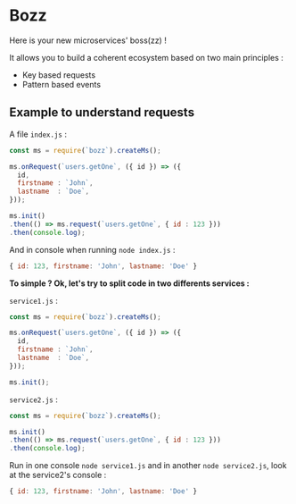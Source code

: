 # Bozz

Here is your new microservices' boss(zz) !

It allows you to build a coherent ecosystem based on two main principles :

  + Key based requests
  + Pattern based events

## Example to understand requests

A file `index.js` :
```javascript
const ms = require(`bozz`).createMs();

ms.onRequest(`users.getOne`, ({ id }) => ({
  id,
  firstname : `John`,
  lastname  : `Doe`,
}));

ms.init()
.then(() => ms.request(`users.getOne`, { id : 123 }))
.then(console.log);
```

And in console when running `node index.js` :
```javascript
{ id: 123, firstname: 'John', lastname: 'Doe' }
```

**To simple ? Ok, let's try to split code in two differents services :**

`service1.js` :
```javascript
const ms = require(`bozz`).createMs();

ms.onRequest(`users.getOne`, ({ id }) => ({
  id,
  firstname : `John`,
  lastname  : `Doe`,
}));

ms.init();
```

`service2.js` :
```javascript
const ms = require(`bozz`).createMs();

ms.init()
.then(() => ms.request(`users.getOne`, { id : 123 }))
.then(console.log);
```

Run in one console `node service1.js` and in another `node service2.js`, look at the service2's console :
```javascript
{ id: 123, firstname: 'John', lastname: 'Doe' }
```